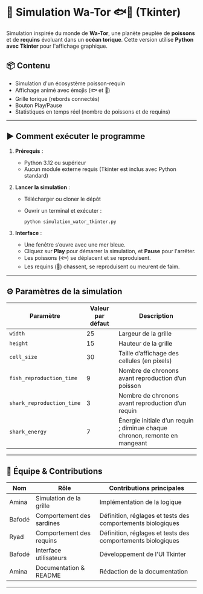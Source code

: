 # 🌊 Simulation Wa-Tor 🐟🦈 (Tkinter)

Simulation inspirée du monde de **Wa-Tor**, une planète peuplée de **poissons** et de **requins** évoluant dans un **océan torique**. Cette version utilise **Python avec Tkinter** pour l'affichage graphique.

## 📦 Contenu

- Simulation d'un écosystème poisson-requin
- Affichage animé avec émojis (🐟 et 🦈)
- Grille torique (rebords connectés)
- Bouton Play/Pause
- Statistiques en temps réel (nombre de poissons et de requins)

---

## ▶️ Comment exécuter le programme

1. **Prérequis** :
   - Python 3.12 ou supérieur
   - Aucun module externe requis (Tkinter est inclus avec Python standard)

2. **Lancer la simulation** :
   - Télécharger ou cloner le dépôt
   - Ouvrir un terminal et exécuter :

     ```bash
     python simulation_wator_tkinter.py
     ```

3. **Interface** :
   - Une fenêtre s’ouvre avec une mer bleue.
   - Cliquez sur **Play** pour démarrer la simulation, et **Pause** pour l'arrêter.
   - Les poissons (🐟) se déplacent et se reproduisent.
   - Les requins (🦈) chassent, se reproduisent ou meurent de faim.

---

## ⚙️ Paramètres de la simulation

| Paramètre                    | Valeur par défaut | Description                                                                 |
|-----------------------------|-------------------|-----------------------------------------------------------------------------|
| `width`                     | 25                | Largeur de la grille                                                       |
| `height`                    | 15                | Hauteur de la grille                                                       |
| `cell_size`                 | 30                | Taille d’affichage des cellules (en pixels)                               |
| `fish_reproduction_time`    | 9                 | Nombre de chronons avant reproduction d’un poisson                        |
| `shark_reproduction_time`   | 3                 | Nombre de chronons avant reproduction d’un requin                         |
| `shark_energy`              | 7                 | Énergie initiale d’un requin ; diminue chaque chronon, remonte en mangeant |

---

## 👥 Équipe & Contributions

| Nom                    | Rôle                             | Contributions principales                                 |
|------------------------|----------------------------------|-----------------------------------------------------------|
| Amina        | Simulation de la grille     | Implémentation de la logique |
| Bafodé       | Comportement des sardines   |Définition, réglages et tests des comportements biologiques |
| Ryad         | Comportement des requins     | Définition, réglages et tests des comportements biologiques  |
| Bafodé       | Interface utilisateurs       | Développement de l'UI Tkinter |
| Amina        | Documentation & README       | Rédaction de la documentation |

---

